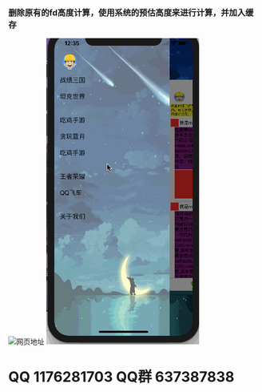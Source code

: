 ### 删除原有的fd高度计算，使用系统的预估高度来进行计算，并加入缓存
![网页地址](https://www.jianshu.com/p/67b0e83d2d71)
![ForkingDogDemo](forkingDogDemo.gif)
# QQ 1176281703  QQ群 637387838

